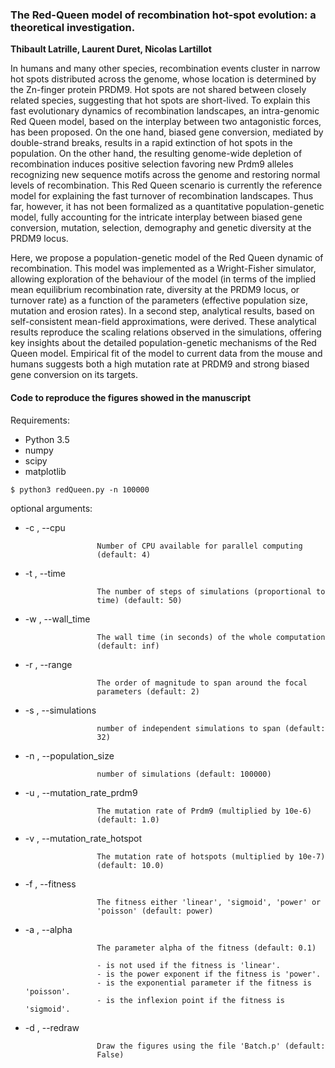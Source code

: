 ### The Red-Queen model of recombination hot-spot evolution: a theoretical investigation.

**Thibault Latrille, Laurent Duret, Nicolas Lartillot**

In humans and many other species, recombination events cluster in narrow hot spots distributed
across the genome, whose location is determined by the Zn-finger protein PRDM9. Hot spots are
not shared between closely related species, suggesting that hot spots are short-lived. To explain
this fast evolutionary dynamics of recombination landscapes, an intra-genomic Red Queen model,
based on the interplay between two antagonistic forces, has been proposed. On the one hand, biased
gene conversion, mediated by double-strand breaks, results in a rapid extinction of hot spots in
the population. On the other hand, the resulting genome-wide depletion of recombination induces
positive selection favoring new Prdm9 alleles recognizing new sequence motifs across the genome
and restoring normal levels of recombination. This Red Queen scenario is currently the reference
model for explaining the fast turnover of recombination landscapes. Thus far, however, it has
not been formalized as a quantitative population-genetic model, fully accounting for the intricate
interplay between biased gene conversion, mutation, selection, demography and genetic diversity
at the PRDM9 locus.

Here, we propose a population-genetic model of the Red Queen dynamic of recombination. This
model was implemented as a Wright-Fisher simulator, allowing exploration of the behaviour of the
model (in terms of the implied mean equilibrium recombination rate, diversity at the PRDM9 locus,
or turnover rate) as a function of the parameters (effective population size, mutation and erosion
rates). In a second step, analytical results, based on self-consistent mean-field approximations,
were derived. These analytical results reproduce the scaling relations observed in the simulations,
offering key insights about the detailed population-genetic mechanisms of the Red Queen model.
Empirical fit of the model to current data from the mouse and humans suggests both a high
mutation rate at PRDM9 and strong biased gene conversion on its targets.

#### Code to reproduce the figures showed in the manuscript
Requirements:
 - Python 3.5
 - numpy
 - scipy
 - matplotlib

```
$ python3 redQueen.py -n 100000
```

optional arguments:
  - -c <nbr of cpu>, --cpu <nbr of cpu>
  
                        Number of CPU available for parallel computing
                        (default: 4)
  - -t <time of simulation>, --time <time of simulation>
  
                        The number of steps of simulations (proportional to
                        time) (default: 50)
  - -w <The wall time>, --wall_time <The wall time>
  
                        The wall time (in seconds) of the whole computation
                        (default: inf)
  - -r <range order of magnitude>, --range <range order of magnitude>
  
                        The order of magnitude to span around the focal
                        parameters (default: 2)
  - -s <number of simulations>, --simulations <number of simulations>
  
                        number of independent simulations to span (default:
                        32)
  - -n <population size>, --population_size <population size>
  
                        number of simulations (default: 100000)
  - -u <Prdm9 mutation rate>, --mutation_rate_prdm9 <Prdm9 mutation rate>
  
                        The mutation rate of Prdm9 (multiplied by 10e-6)
                        (default: 1.0)
  - -v <Hotspots mutation rate>, --mutation_rate_hotspot <Hotspots mutation rate>
  
                        The mutation rate of hotspots (multiplied by 10e-7)
                        (default: 10.0)
  - -f <fitness>, --fitness <fitness>
  
                        The fitness either 'linear', 'sigmoid', 'power' or
                        'poisson' (default: power)
  - -a <alpha>, --alpha <alpha>
  
                        The parameter alpha of the fitness (default: 0.1)
                        
                        - is not used if the fitness is 'linear'.
                        - is the power exponent if the fitness is 'power'.
                        - is the exponential parameter if the fitness is 'poisson'.
                        - is the inflexion point if the fitness is 'sigmoid'. 
  - -d <redraw figures>, --redraw <redraw figures>
  
                        Draw the figures using the file 'Batch.p' (default:
                        False)

